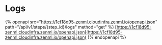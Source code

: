 # Logs

{% openapi src="https://1cf18d95-zenml.cloudinfra.zenml.io/openapi.json" path="/api/v1/steps/{step_id}/logs" method="get" %}
[https://1cf18d95-zenml.cloudinfra.zenml.io/openapi.json](https://1cf18d95-zenml.cloudinfra.zenml.io/openapi.json)
{% endopenapi %}
